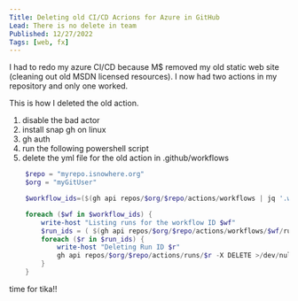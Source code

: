 ```yaml
---
Title: Deleting old CI/CD Acrions for Azure in GitHub
Lead: There is no delete in team
Published: 12/27/2022
Tags: [web, fx]
---
```


I had to redo my azure CI/CD because M$ removed my old static web site (cleaning out old MSDN licensed resources).   I now had two actions in my repository and only one worked.

This is how I deleted the old action.

1. disable the bad actor
1. install snap gh on linux
1. gh auth
1. run the following powershell script
1. delete the yml file for the old action in .github/workflows

```powershell
    $repo = "myrepo.isnowhere.org"
    $org = "myGitUser"

    $workflow_ids=($(gh api repos/$org/$repo/actions/workflows | jq '.workflows[] | select(.["state"] | contains("disabled_manually")) | .id'))

    foreach ($wf in $workflow_ids) {
        write-host "Listing runs for the workflow ID $wf"
        $run_ids = ( $(gh api repos/$org/$repo/actions/workflows/$wf/runs --paginate | jq '.workflow_runs[].id') )
        foreach ($r in $run_ids) {
            write-host "Deleting Run ID $r"
            gh api repos/$org/$repo/actions/runs/$r -X DELETE >/dev/null
        }
    }
```

time for tika!!
